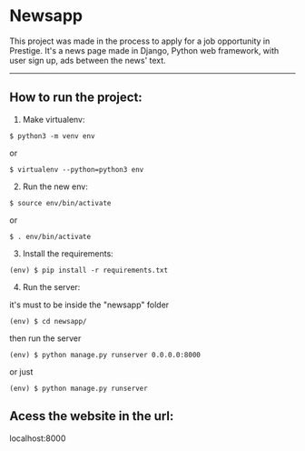 # Newsapp

This project was made in the process to apply for a job opportunity in Prestige.
It's a news page made in Django, Python web framework, with user sign up, ads between the news' text.

---

## How to run the project:
1. Make virtualenv:
```
$ python3 -m venv env
```
or
```
$ virtualenv --python=python3 env
```

2. Run the new env:
```
$ source env/bin/activate
```
or
```
$ . env/bin/activate
```

3. Install the requirements:
```
(env) $ pip install -r requirements.txt
```

4. Run the server:

it's must to be inside the "newsapp" folder
```
(env) $ cd newsapp/
```

then run the server
```
(env) $ python manage.py runserver 0.0.0.0:8000
```
or just
```
(env) $ python manage.py runserver
```

## Acess the website in the url:

localhost:8000

